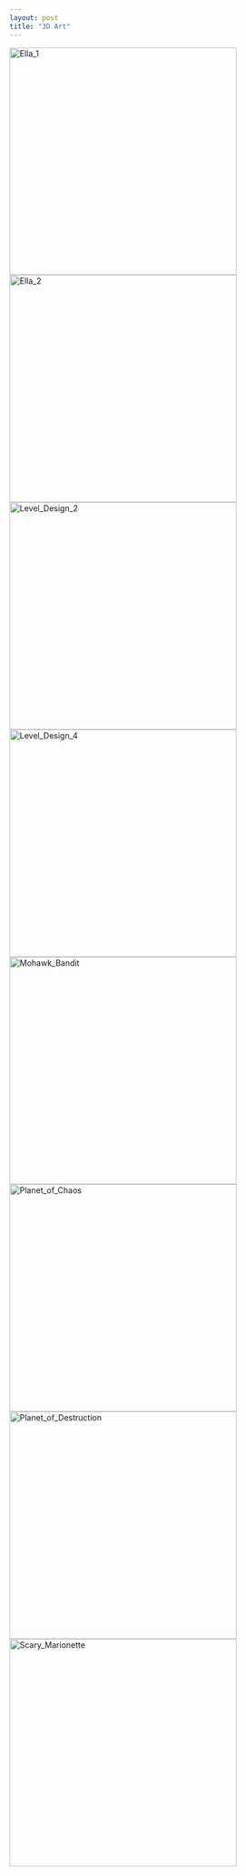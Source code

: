 ```yaml
---
layout: post
title: "3D Art"
---
```

<img src="https://image.ibb.co/dnNFPe/Ella_1.jpg" alt="Ella_1" border="0" height="400">

<img src="https://image.ibb.co/c0Y0qK/Ella_2.jpg" alt="Ella_2" border="0" height="400">

<img src="https://image.ibb.co/da2RVK/Level_Design_2.jpg" alt="Level_Design_2" border="0" height="400">

<img src="https://image.ibb.co/cfo5Pe/Level_Design_4.jpg" alt="Level_Design_4" border="0" height="400">

<img src="https://image.ibb.co/hgtuHz/Mohawk_Bandit.jpg" alt="Mohawk_Bandit" border="0" height="400">

<img src="https://image.ibb.co/e258cz/Planet_of_Chaos.jpg" alt="Planet_of_Chaos" border="0" height="400">

<img src="https://image.ibb.co/eygEHz/Planet_of_Destruction.jpg" alt="Planet_of_Destruction" border="0" height="400">

<img src="https://image.ibb.co/ekaicz/Scary_Marionette.jpg" alt="Scary_Marionette" border="0" height="400">
